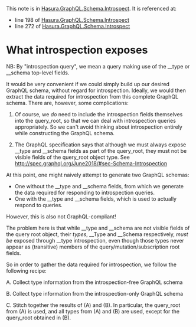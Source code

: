 This note is in [Hasura.GraphQL.Schema.Introspect](https://github.com/hasura/graphql-engine/blob/master/server/src-lib/Hasura/GraphQL/Schema/Introspect.hs#L150).
It is referenced at:
  - line 198 of [Hasura.GraphQL.Schema.Introspect](https://github.com/hasura/graphql-engine/blob/master/server/src-lib/Hasura/GraphQL/Schema/Introspect.hs#L198)
  - line 272 of [Hasura.GraphQL.Schema.Introspect](https://github.com/hasura/graphql-engine/blob/master/server/src-lib/Hasura/GraphQL/Schema/Introspect.hs#L272)

# What introspection exposes

NB: By "introspection query", we mean a query making use of the __type or
__schema top-level fields.

It would be very convenient if we could simply build up our desired GraphQL
schema, without regard for introspection. Ideally, we would then extract the
data required for introspection from this complete GraphQL schema. There are,
however, some complications:

1. Of course, we _do_ need to include the introspection fields themselves into
   the query_root, so that we can deal with introspection queries
   appropriately. So we can't avoid thinking about introspection entirely while
   constructing the GraphQL schema.

2. The GraphQL specification says that although we must always expose __type and
   __schema fields as part of the query_root, they must not be visible fields of
   the query_root object type. See
   http://spec.graphql.org/June2018/#sec-Schema-Introspection

At this point, one might naively attempt to generate two GraphQL schemas:

- One without the __type and __schema fields, from which we generate the data
  required for responding to introspection queries.
- One with the __type and __schema fields, which is used to actually respond to
  queries.

However, this is also not GraphQL-compliant!

The problem here is that while __type and __schema are not visible fields of the
query root object, their *types*, __Type and __Schema respectively, *must be*
exposed through __type introspection, even though those types never appear as
(transitive) members of the query/mutation/subscription root fields.

So in order to gather the data required for introspection, we follow the
following recipe:

A. Collect type information from the introspection-free GraphQL schema

B. Collect type information from the introspection-only GraphQL schema

C. Stitch together the results of (A) and (B). In particular, the query_root
from (A) is used, and all types from (A) and (B) are used, except for the
query_root obtained in (B).
